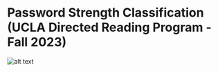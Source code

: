 # Password Strength Classification (UCLA Directed Reading Program - Fall 2023)
![alt text](https://wallpaperswide.com/download/password_2-wallpaper-2400x1350.jpg)
